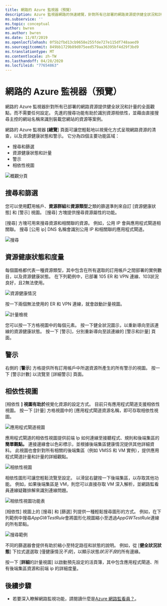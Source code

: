 ```yaml
---
title: 網路的 Azure 監視器（預覽）
description: Azure 監視器網路的快速總覽，針對所有已部署的網路資源提供健全狀況和計量的全面觀點，而不需要任何設定。
ms.subservice: ''
ms.topic: conceptual
author: bwren
ms.author: bwren
ms.date: 11/07/2019
ms.openlocfilehash: 0f5b2fbd13cb9658e255fde727e115df748aaed9
ms.sourcegitcommit: 849bb1729b89d075eed579aa36395bf4d29f3bd9
ms.translationtype: MT
ms.contentlocale: zh-TW
ms.lasthandoff: 04/28/2020
ms.locfileid: "77654863"
---
```

# <a name="azure-monitor-for-networks-preview"></a>網路的 Azure 監視器（預覽）
網路的 Azure 監視器針對所有已部署的網路資源提供健全狀況和計量的全面觀點，而不需要任何設定。 先進的搜尋功能有助於識別資源相依性，並藉由直接搜尋主控的網站名稱來識別裝載您網站的資源等案例。

網路的 Azure 監視器 **[總覽**] 頁面可讓您輕鬆地以視覺化方式呈現網路資源的清查，以及資源健康狀態和警示。 它分為四個主要功能區域：

- 搜尋和篩選
- 資源健康狀態和計量
- 警示 
- 相依性視圖

![概觀分頁](media/network-insights-overview/overview.png)

## <a name="search-and-filtering"></a>搜尋和篩選
您可以使用**訂**用帳戶、**資源群組**和**資源類型**之類的篩選準則來自訂 [資源健康狀態] 和 [警示] 視圖。 [搜尋] 方塊提供搜尋資源屬性的功能。

[搜尋] 方塊可用來搜尋資源和相關聯的資源。 例如，公用 IP 會與應用程式閘道相關聯。 搜尋 [公用 ip] DNS 名稱會識別公用 IP 和相關聯的應用程式閘道。

![搜尋](media/network-insights-overview/search.png)


## <a name="resource-health-and-metric"></a>資源健康狀態和度量
每個圖格都代表一種資源類型，其中包含在所有選取的訂用帳戶之間部署的實例數目，以及資源健康狀態。 在下列範例中，已部署 105 ER 和 VPN 連線、103狀況良好，且2無法使用。

![資源健康情況](media/network-insights-overview/resource-health.png)

按一下兩個無法使用的 ER 和 VPN 連線，就會啟動計量視圖。 

![計量檢視](media/network-insights-overview/metric-view.png)

您可以按一下方格視圖中的每個元素。 按一下健全狀況圖示，以重新導向至該連線的資源健康狀態。 按一下 [警示]，分別重新導向至該連線的 [警示和計量] 頁面。 

## <a name="alerts"></a>警示
右側的 [**警示**] 方格提供所有訂用帳戶中所選資源所產生的所有警示的視圖。 按一下 [警示計數] 以流覽至 [詳細警示] 頁面。

## <a name="dependency-view"></a>相依性視圖
[相依性 **] 視圖有助於**視覺化資源的設定方式。 目前只有應用程式閘道支援相依性視圖。 按一下 [計量] 方格視圖中的 [應用程式閘道資源名稱，即可存取相依性視圖。

![應用程式閘道視圖](media/network-insights-overview/application-gateway.png)

應用程式閘道的相依性視圖提供前端 Ip 如何連線至接聽程式、規則和後端集區的**簡單觀點。** 連接邊緣會以色彩標示，並根據後端集區健康情況提供其他詳細資料。 此視圖也會針對所有相關的後端集區（例如 VMSS 和 VM 實例），提供應用程式閘道計量和計量的詳細觀點。

![相依性視圖](media/network-insights-overview/dependency-view.png)

相依性圖形可讓您輕鬆流覽至設定。 以滑鼠右鍵按一下後端集區，以存取其他功能。 例如，如果後端集區是 VM，則您可以直接存取 VM 深入解析，並網路監看員連線疑難排解來識別連線問題。

![相依性視圖功能表](media/network-insights-overview/dependency-view-menu.png)

[相依性] 視圖上的 [搜尋] 和 [篩選] 列提供一種輕鬆搜尋圖形的方式。 例如，在下列範例中搜尋*AppGWTestRule*會將圖形化視圖縮小至透過*AppGWTestRule*連線的所有節點。 

![搜尋範例](media/network-insights-overview/search-example.png)

不同的篩選器會提供有助於縮小至特定路徑和狀態的說明。 例如，從 [**健全狀況狀態**] 下拉式選選取 [僅健康情況*不良*]，以顯示狀態*狀況不良*的所有邊緣。

按一下 [**詳細**的計量視圖] 以啟動預先設定的活頁簿，其中包含應用程式閘道、所有後端集區資源和前端 ip 的詳細度量。 

## <a name="next-steps"></a>後續步驟 

- 若要深入瞭解網路監視功能，請閱讀什麼是[Azure 網路監看員？](/azure/network-watcher/network-watcher-monitoring-overview)。
